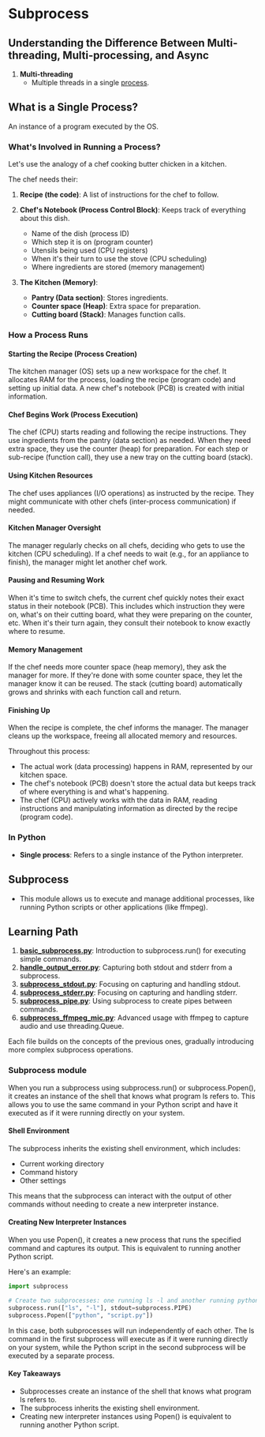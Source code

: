 # Subprocess

## Understanding the Difference Between Multi-threading, Multi-processing, and Async

1. **Multi-threading**
   - Multiple threads in a single [process](#what-is-a-single-process).

## What is a Single Process?

An instance of a program executed by the OS.

### What's Involved in Running a Process?

Let's use the analogy of a chef cooking butter chicken in a kitchen.

The chef needs their:
1. **Recipe (the code)**: A list of instructions for the chef to follow.
2. **Chef's Notebook (Process Control Block)**: Keeps track of everything about this dish.
   - Name of the dish (process ID)
   - Which step it is on (program counter)
   - Utensils being used (CPU registers)
   - When it's their turn to use the stove (CPU scheduling)
   - Where ingredients are stored (memory management)

3. **The Kitchen (Memory)**:
   - **Pantry (Data section)**: Stores ingredients.
   - **Counter space (Heap)**: Extra space for preparation.
   - **Cutting board (Stack)**: Manages function calls.

### How a Process Runs

#### Starting the Recipe (Process Creation)

The kitchen manager (OS) sets up a new workspace for the chef.
It allocates RAM for the process, loading the recipe (program code) and setting up initial data.
A new chef's notebook (PCB) is created with initial information.

#### Chef Begins Work (Process Execution)

The chef (CPU) starts reading and following the recipe instructions.
They use ingredients from the pantry (data section) as needed.
When they need extra space, they use the counter (heap) for preparation.
For each step or sub-recipe (function call), they use a new tray on the cutting board (stack).

#### Using Kitchen Resources

The chef uses appliances (I/O operations) as instructed by the recipe.
They might communicate with other chefs (inter-process communication) if needed.

#### Kitchen Manager Oversight

The manager regularly checks on all chefs, deciding who gets to use the kitchen (CPU scheduling).
If a chef needs to wait (e.g., for an appliance to finish), the manager might let another chef work.

#### Pausing and Resuming Work

When it's time to switch chefs, the current chef quickly notes their exact status in their notebook (PCB).
This includes which instruction they were on, what's on their cutting board, what they were preparing on the counter, etc.
When it's their turn again, they consult their notebook to know exactly where to resume.

#### Memory Management

If the chef needs more counter space (heap memory), they ask the manager for more.
If they're done with some counter space, they let the manager know it can be reused.
The stack (cutting board) automatically grows and shrinks with each function call and return.

#### Finishing Up

When the recipe is complete, the chef informs the manager.
The manager cleans up the workspace, freeing all allocated memory and resources.

Throughout this process:
- The actual work (data processing) happens in RAM, represented by our kitchen space.
- The chef's notebook (PCB) doesn't store the actual data but keeps track of where everything is and what's happening.
- The chef (CPU) actively works with the data in RAM, reading instructions and manipulating information as directed by the recipe (program code).

### In Python

- **Single process**: Refers to a single instance of the Python interpreter.

## Subprocess

- This module allows us to execute and manage additional processes, like running Python scripts or other applications (like ffmpeg).

## Learning Path

1. **[basic_subprocess.py](basic_subprocess.py)**: Introduction to subprocess.run() for executing simple commands.
2. **[handle_output_error.py](handle_output_error.py)**: Capturing both stdout and stderr from a subprocess.
3. **[subprocess_stdout.py](subprocess_stdout.py)**: Focusing on capturing and handling stdout.
4. **[subprocess_stderr.py](subprocess_stderr.py)**: Focusing on capturing and handling stderr.
5. **[subprocess_pipe.py](subprocess_pipe.py)**: Using subprocess to create pipes between commands.
6. **[subprocess_ffmpeg_mic.py](subprocess_ffmpeg_mic.py)**: Advanced usage with ffmpeg to capture audio and use threading.Queue.

Each file builds on the concepts of the previous ones, gradually introducing more complex subprocess operations.

### Subprocess module

When you run a subprocess using subprocess.run() or subprocess.Popen(), it creates an instance of the shell that knows what program ls refers to. This allows you to use the same command in your Python script and have it executed as if it were running directly on your system.

#### Shell Environment

The subprocess inherits the existing shell environment, which includes:

- Current working directory
- Command history
- Other settings

This means that the subprocess can interact with the output of other commands without needing to create a new interpreter instance.

#### Creating New Interpreter Instances

When you use Popen(), it creates a new process that runs the specified command and captures its output. This is equivalent to running another Python script.

Here's an example:

```python
import subprocess

# Create two subprocesses: one running ls -l and another running python script
subprocess.run(["ls", "-l"], stdout=subprocess.PIPE)
subprocess.Popen(["python", "script.py"])
```

In this case, both subprocesses will run independently of each other. The ls command in the first subprocess will execute as if it were running directly on your system, while the Python script in the second subprocess will be executed by a separate process.

#### Key Takeaways

- Subprocesses create an instance of the shell that knows what program ls refers to.
- The subprocess inherits the existing shell environment.
- Creating new interpreter instances using Popen() is equivalent to running another Python script.

